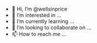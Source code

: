 - 👋 Hi, I’m @wellsinprice
- 👀 I’m interested in ...
- 🌱 I’m currently learning ...
- 💞️ I’m looking to collaborate on ...
- 📫 How to reach me ...

<!---
wellsinprice/wellsinprice is a ✨ special ✨ repository because its `README.md` (this file) appears on your GitHub profile.
You can click the Preview link to take a look at your changes.
--->
